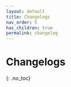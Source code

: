 ```yaml
---
layout: default
title: Changelogs
nav_order: 5
has_children: true
permalink: changelog
---
```


# Changelogs

{: .no_toc}
